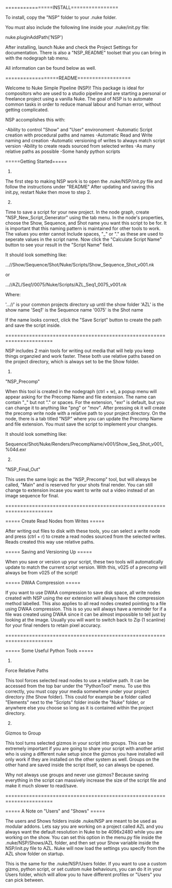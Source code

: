 ================INSTALL================

To install, copy the "NSP" folder to your .nuke folder.

You must also include the following line inside your .nuke/init.py file:

nuke.pluginAddPath('NSP')

After installing, launch Nuke and check the Project Settings for documentation. There is also a "NSP_README" toolset that you can bring in with the nodegraph tab menu.

All information can be found below as well.


==================README==================

Welcome to Nuke Simple Pipeline (NSP)!  This package is ideal for compositors who are used to a studio pipeline and are starting a personal or freelance project using a vanilla Nuke. The goal of NSP is to automate common tasks in order to reduce manual labour and human error, without getting complicated.

NSP accomplishes this with:

-Ability to control "Show" and "User" environoment
-Automatic Script creation with procedural paths and names
-Automatic Read and Write naming and creation
-Automatic versioning of writes to always match script version
-Ability to create reads sourced from selected writes
-As many relative paths as possible
-Some handy python scripts


=====Getting Started=====

1.
The first step to making NSP work is to open the .nuke/NSP/init.py file and follow the instructions under "README" After updating and saving this init.py,  restart Nuke then move to step 2.

2.
Time to save a script for your new project. In the node graph, create "NSP_New_Script_Generator" using the tab menu. In the node's properties, choose the Show, Sequence, and Shot name you want this script to be for. It is important that this naming pattern is maintained for other tools to work. The values you enter cannot Include spaces, "_" or "." as these are used to seperate values in the script name. Now click the "Calculate Script Name" button to see your result in the "Script Name" field.

It should look something like:

...//Show/Sequence/Shot/Nuke/Scripts/Show_Sequence_Shot_v001.nk

or

...//AZL/Seq1/0075/Nuke/Scripts/AZL_Seq1_0075_v001.nk

Where:

'...//' is your common projects directory up until the show folder
'AZL' is the show name
'Seq1' is the Sequence name
'0075' is the Shot name

If the name looks correct,  click the "Save Script" button to create the path and save the script inside.

======================================================================

NSP includes 2 main tools for writing out media that will help you keep things organzied and work faster. These both use relative paths based on the project directory, which is always set to be the Show folder.

1.
"NSP_Precomp"

When this tool is created in the nodegraph (ctrl + w), a popup menu will appear asking for the Precomp Name and file extension. The name can contain "_" but not "." or spaces. For the extension, "exr" is default, but you can change it to anything like "png" or "mov". After pressing ok it will create the precomp write node with a relative path to your project directory. On the node, there is a tab titled "NSP" where you can update the Precomp Name and file extension. You must save the script to implement your changes.

It should look something like:

Sequence/Shot/Nuke/Renders/PrecompName/v001/Show_Seq_Shot_v001_%04d.exr

2.
"NSP_Final_Out"

This uses the same logic as the "NSP_Precomp" tool, but will always be called, "Main" and is reserved for your shots final render. You can still change to extension incase you want to write out a video instead of an image sequence for final.

======================================================================

===== Create Read Nodes from Writes =====

After writing out files to disk with these tools, you can select a write node and press (ctrl + r) to create a read nodes sourced from the selected writes. Reads created this way use relative paths.

===== Saving and Versioning Up =====

When you save or version up your script, these two tools will automatically update to match the current script version. With this, v025 of a precomp will always be from v025 of the script!

===== DWAA Compression =====

If you want to use DWAA compression to save disk space, all write nodes created with NSP using the exr extension will always have the compression method labelled. This also applies to all read nodes created pointing to a file using DWAA compression. This is so you will always have a reminder for if a file was created using DWAA since it can be almost impossible to tell just by looking at the image. Usually you will want to switch back to Zip (1 scanline) for your final renders to retain pixel accuracy.

======================================================================

===== Some Useful Python Tools =====

1.
Force Relative Paths

This tool forces selected read nodes to use a relative path. It can be accessed from the top bar under the "PythonTool" menu. To use this correctly, you must copy your media somewhere under your project directory (the Show folder). This could for example be a folder called "Elements" next to the "Scripts" folder inside the "Nuke" folder, or anywhere else you choose so long as it is contained within the project directory.

2.
Gizmos to Group

This tool turns selected gizmos in your script into groups. This can be extremely important if you are going to share your script with another artist who is using a different nuke setup since the gizmos you have installed will only work if they are installed on the other system as well. Groups on the other hand are saved inside the script itself, so can always be opened.

Why not always use groups and never use gizmos? Because saving everything in the script can massively increase the size of the script file and make it much slower to read/save.

======================================================================

===== A Note on "Users" and "Shows" =====

The users and Shows folders inside .nuke/NSP are meant to be used as modular addons. Lets say you are working on a project called AZL and you always want the default resolution in Nuke to be 4096x2480 while you are working on the show. You can set this option in the menu.py file inside the .nuke/NSP/Shows/AZL folder, and then set your Show variable inside the NSP/init.py file to AZL. Nuke will now load the settings you specify from the AZL show folder on startup.

This is the same for the .nuke/NSP/Users folder. If you want to use a custom gizmo, python script, or set custom nuke behaviours, you can do it in your Users folder, which will allow you to have different profiles or "Users" you can pick between.
